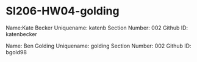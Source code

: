 # SI206-HW04-golding
Name:Kate Becker 
Uniquename: katenb 
Section Number: 002 
Github ID: katenbecker

Name: Ben Golding
Uniquename: golding
Section Number: 002
Github ID: bgold98
